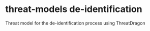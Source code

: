 # threat-models de-identification
Threat model for the de-identification process using ThreatDragon
